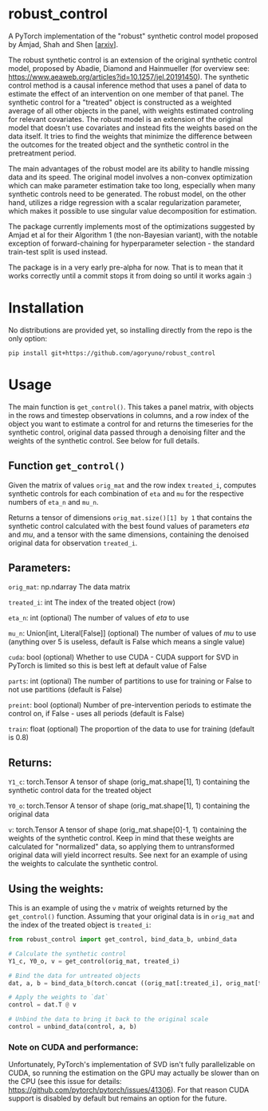 # robust_control

A PyTorch implementation of the "robust" synthetic control model proposed by Amjad, Shah and Shen \[[arxiv](https://arxiv.org/abs/1711.06940)\].

The robust synthetic control is an extension of the original synthetic control model, proposed by Abadie, Diamond and Hainmueller (for overview see:
https://www.aeaweb.org/articles?id=10.1257/jel.20191450). The synthetic control method is a causal inference method that uses a panel of data to estimate the effect of an intervention on one member
of that panel. The synthetic control for a "treated" object is constructed as a weighted average of
all other objects in the panel, with weights estimated controling for relevant covariates. The robust model is an extension of the original model that doesn't use covariates and instead fits
the weights based on the data itself. It tries to find the weights that minimize the difference between the outcomes for the treated object and the synthetic control in the pretreatment period.

The main advantages of the robust model are its ability to handle missing data and its speed. The original model involves a
non-convex optimization which can make parameter estimation take too long, especially when many synthetic controls need to be generated. The robust model,
on the other hand, utilizes a ridge regression with a scalar regularization parameter, which makes it possible to use singular value decomposition for estimation.

The package currently implements most of the optimizations suggested by Amjad et al for their Algorithm 1 (the non-Bayesian variant), with the notable exception of forward-chaining for
hyperparameter selection - the standard train-test split is used instead.

The package is in a very early pre-alpha for now. That is to mean that it works correctly until a commit stops it from doing so until it works
again :)

# Installation

No distributions are provided yet, so installing directly from the repo is the only option:

`pip install git+https://github.com/agoryuno/robust_control`

# Usage

The main function is `get_control()`. This takes a panel matrix, with objects in the rows and timestep observations in columns, and a row index of the object you want to estimate a control for
and returns the timeseries for the synthetic control, original data passed through a denoising filter and the weights of the synthetic control. See below for full details.

## Function `get_control()`

Given the matrix of values `orig_mat` and the row index 
`treated_i`, computes synthetic controls for each combination
of `eta` and `mu` for the respective numbers of `eta_n` and 
`mu_n`.

Returns a tensor of dimensions `orig_mat.size()[1] by 1` 
that contains the synthetic control calculated with the best 
found values of parameters $eta$ and $mu$, and a tensor with the
same dimensions, containing the denoised original data for observation
`treated_i`.

Parameters:
-----------
`orig_mat`: np.ndarray
    The data matrix

`treated_i`: int
    The index of the treated object (row)

`eta_n`: int (optional)
    The number of values of $eta$ to use

`mu_n`: Union[int, Literal[False]] (optional)
    The number of values of $mu$ to use (anything over 5 is useless, default is False
    which means a single value)

`cuda`: bool (optional)
    Whether to use CUDA - CUDA support for SVD in PyTorch is limited so this is
    best left at default value of False

`parts`: int (optional)
    The number of partitions to use for training or False to not use partitions
    (default is False)

`preint`: bool (optional)
    Number of pre-intervention periods to estimate the control on, if False - uses 
    all periods (default is False)

`train`: float (optional)
    The proportion of the data to use for training (default is 0.8)

Returns:
-----------

`Y1_c`: torch.Tensor
    A tensor of shape (orig_mat.shape[1], 1) containing the synthetic control data for 
    the treated object

`Y0_o`: torch.Tensor
    A tensor of shape (orig_mat.shape[1], 1) containing the original
    data

`v`: torch.Tensor
    A tensor of shape (orig_mat.shape[0]-1, 1) containing the weights of the synthetic control.
    Keep in mind that these weights are calculated for "normalized" data, so applying them
    to untransformed original data will yield incorrect results. See next for an example
    of using the weights to calculate the synthetic control.


## Using the weights:

This is an example of using the `v` matrix of weights returned by the `get_control()`
function. Assuming that your original data is in `orig_mat` and the index of the treated
object is `treated_i`:

```python
from robust_control import get_control, bind_data_b, unbind_data

# Calculate the synthetic control
Y1_c, Y0_o, v = get_control(orig_mat, treated_i)

# Bind the data for untreated objects
dat, a, b = bind_data_b(torch.concat ((orig_mat[:treated_i], orig_mat[treated_i+1:])))

# Apply the weights to `dat`
control = dat.T @ v

# Unbind the data to bring it back to the original scale
control = unbind_data(control, a, b)

```

### Note on CUDA and performance:

Unfortunately, PyTorch's implementation of SVD isn't fully parallelizable on CUDA, so running the
estimation on the GPU may actually be slower than on the CPU (see this issue for details: https://github.com/pytorch/pytorch/issues/41306). For that reason CUDA support is disabled by default
but remains an option for the future.
